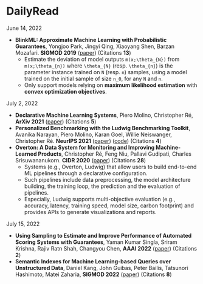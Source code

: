 # DailyRead

June 14, 2022
- **BlinkML: Approximate Machine Learning with Probabilistic Guarantees**, Yongjoo Park, Jingyi Qing, Xiaoyang Shen, Barzan Mozafari. **SIGMOD 2019** ([paper](https://arxiv.org/abs/1812.10564)) (Citations **13**) 
  - Estimate the deviation of model outputs `m(x;\theta_{N})` from `m(x;\theta_{n})` where `\theta_{N}` (resp. `\theta_{n}`) is the parameter instance trained on `N` (resp. `n`) samples, using a model trained on the initial sample of size `n_0`, for any `N` and `n`. 
  - Only support models relying on **maximum likelihood estimation** with **convex optimization objectives**.

July 2, 2022
- **Declarative Machine Learning Systems**, Piero Molino, Christopher Ré, **ArXiv 2021** ([paper](https://arxiv.org/abs/2107.08148)) (Citations **5**)
- **Personalized Benchmarking with the Ludwig Benchmarking Toolkit**, Avanika Narayan, Piero Molino, Karan Goel, Willie Neiswanger, Christopher Ré. **NeurIPS 2021** ([paper](https://arxiv.org/abs/2111.04260)) ([code](https://github.com/HazyResearch/ludwig-benchmarking-toolkit)) (Citations **4**)
- **Overton: A Data System for Monitoring and Improving Machine-Learned Products**, Christopher Ré, Feng Niu, Pallavi Gudipati, Charles Srisuwananukorn. **CIDR 2020** ([paper](https://www.cidrdb.org/cidr2020/papers/p33-re-cidr20.pdf)) (Citations **28**)
  - Systems (e.g., Overton, Ludwig) that allow users to build end-to-end ML pipelines through a declarative configuration. 
  - Such pipelines include data preprocessing, the model architecture building, the training loop, the prediction and the evaluation of pipelines. 
  - Especially, Ludwig supports multi-objective evaluation (e.g., accuracy, latency, training speed, model size, carbon footprint) and provides APIs to generate visualizations and reports.

July 15, 2022
- **Using Sampling to Estimate and Improve Performance of Automated Scoring Systems with Guarantees**, Yaman Kumar Singla, Sriram Krishna, Rajiv Ratn Shah, Changyou Chen, **AAAI 2022** ([paper](https://www.aaai.org/AAAI22Papers/EAAI-00074-SinglaY.pdf)) (Citations **2**)
- **Semantic Indexes for Machine Learning-based Queries over Unstructured Data**, Daniel Kang, John Guibas, Peter Bailis, Tatsunori Hashimoto, Matei Zaharia, **SIGMOD 2022** ([paper](https://arxiv.org/abs/2009.04540)) (Citations **8**)
